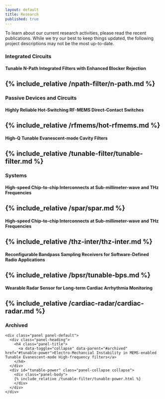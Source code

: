 ```yaml
---
layout: default
title: Research
published: true
---
```


<div class="alert alert-warning">
    To learn about our current research activities, please read the recent publications. While we try our best to keep things updated, the following project descriptions may not be the most up-to-date.
</div>

<!--

Add "in" to the end of       <div id="n-path" class="panel-collapse collapse"> to make a section expanded by default
e.g.       <div id="n-path" class="panel-collapse collapse in">
-->
### Integrated Circuits

#### Tunable N-Path Integrated Filters with Enhanced Blocker Rejection

{% include_relative /npath-filter/n-path.md %}
---

### Passive Devices and Circuits

#### Highly Reliable Hot-Switching RF-MEMS Direct-Contact Switches

{% include_relative /rfmems/hot-rfmems.md %}
---

#### High-Q Tunable Evanescent-mode Cavity Filters

{% include_relative /tunable-filter/tunable-filter.md %}
---


### Systems

#### High-speed Chip-to-chip Interconnects at Sub-millimeter-wave and THz Frequencies

{% include_relative /spar/spar.md %}
---

#### High-speed Chip-to-chip Interconnects at Sub-millimeter-wave and THz Frequencies

{% include_relative /thz-inter/thz-inter.md %}
---

#### Reconfigurable Bandpass Sampling Receivers for Software-Defined Radio Applications

{% include_relative /bpsr/tunable-bps.md %}
---

#### Wearable Radar Sensor for Long-term Cardiac Arrhythmia Monitoring

{% include_relative /cardiac-radar/cardiac-radar.md %}
---

### Archived

<div class="panel-group" id="archived">

    <div class="panel panel-default">
      <div class="panel-heading">
        <h4 class="panel-title">
          <a data-toggle="collapse" data-parent="#archived" href="#tunable-power">Electro-Mechancial Instability in MEMS-enabled Tunable Evanescent-mode High-frequency filters</a>
        </h4>
      </div>
      <div id="tunable-power" class="panel-collapse collapse">
        <div class="panel-body">
		{% include_relative /tunable-filter/tunable-power.html %}
        </div>
      </div>
    </div>

<!--
    <div class="panel panel-default">
      <div class="panel-heading">
        <h4 class="panel-title">
          <a data-toggle="collapse" data-parent="#archived" href="#n-path">Tunable N-Path Integrated Filters with Enhanced Block Rejection </a>
        </h4>
      </div>
      <div id="n-path" class="panel-collapse collapse">
        <div class="panel-body">
		{% include_relative /npath-filter/n-path.md %}
        </div>
      </div>
    </div>    

    <div class="panel panel-default">
      <div class="panel-heading">
        <h4 class="panel-title">
          <a data-toggle="collapse" data-parent="#archived" href="#hot-mems">Highly Reliable Hot-Switching RF-MEMS Direct-Contact Switches </a>
        </h4>
      </div>
      <div id="hot-mems" class="panel-collapse collapse">
        <div class="panel-body">
		{% include_relative /rfmems/hot-rfmems.md %}
        </div>
      </div>
    </div>    
-->
</div>
